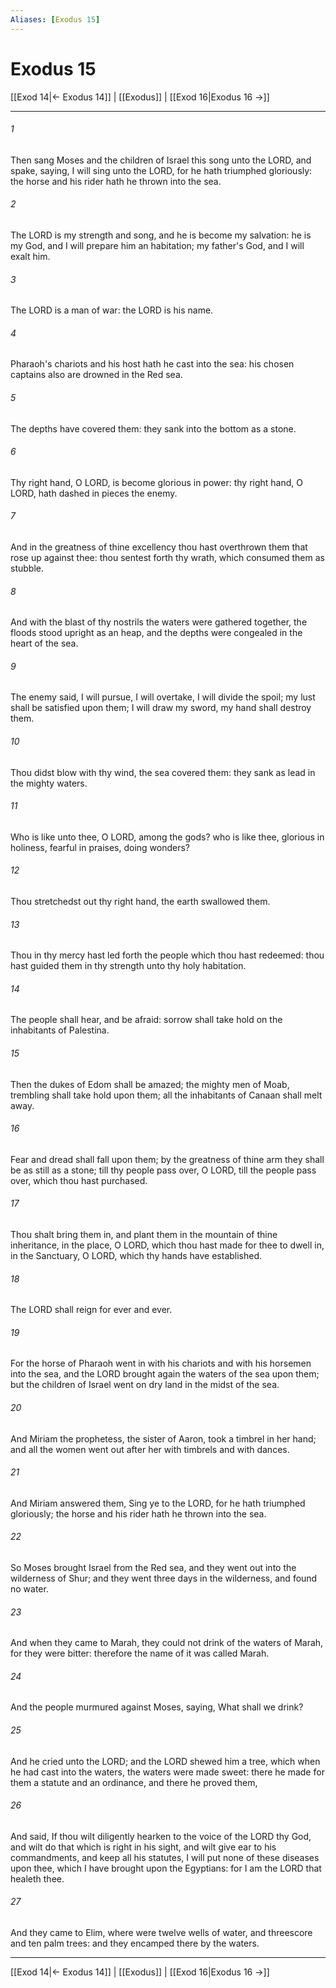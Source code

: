 ```yaml
---
Aliases: [Exodus 15]
---
```

# Exodus 15

[[Exod 14|← Exodus 14]] | [[Exodus]] | [[Exod 16|Exodus 16 →]]
***



###### 1 
Then sang Moses and the children of Israel this song unto the LORD, and spake, saying, I will sing unto the LORD, for he hath triumphed gloriously: the horse and his rider hath he thrown into the sea. 

###### 2 
The LORD is my strength and song, and he is become my salvation: he is my God, and I will prepare him an habitation; my father's God, and I will exalt him. 

###### 3 
The LORD is a man of war: the LORD is his name. 

###### 4 
Pharaoh's chariots and his host hath he cast into the sea: his chosen captains also are drowned in the Red sea. 

###### 5 
The depths have covered them: they sank into the bottom as a stone. 

###### 6 
Thy right hand, O LORD, is become glorious in power: thy right hand, O LORD, hath dashed in pieces the enemy. 

###### 7 
And in the greatness of thine excellency thou hast overthrown them that rose up against thee: thou sentest forth thy wrath, which consumed them as stubble. 

###### 8 
And with the blast of thy nostrils the waters were gathered together, the floods stood upright as an heap, and the depths were congealed in the heart of the sea. 

###### 9 
The enemy said, I will pursue, I will overtake, I will divide the spoil; my lust shall be satisfied upon them; I will draw my sword, my hand shall destroy them. 

###### 10 
Thou didst blow with thy wind, the sea covered them: they sank as lead in the mighty waters. 

###### 11 
Who is like unto thee, O LORD, among the gods? who is like thee, glorious in holiness, fearful in praises, doing wonders? 

###### 12 
Thou stretchedst out thy right hand, the earth swallowed them. 

###### 13 
Thou in thy mercy hast led forth the people which thou hast redeemed: thou hast guided them in thy strength unto thy holy habitation. 

###### 14 
The people shall hear, and be afraid: sorrow shall take hold on the inhabitants of Palestina. 

###### 15 
Then the dukes of Edom shall be amazed; the mighty men of Moab, trembling shall take hold upon them; all the inhabitants of Canaan shall melt away. 

###### 16 
Fear and dread shall fall upon them; by the greatness of thine arm they shall be as still as a stone; till thy people pass over, O LORD, till the people pass over, which thou hast purchased. 

###### 17 
Thou shalt bring them in, and plant them in the mountain of thine inheritance, in the place, O LORD, which thou hast made for thee to dwell in, in the Sanctuary, O LORD, which thy hands have established. 

###### 18 
The LORD shall reign for ever and ever. 

###### 19 
For the horse of Pharaoh went in with his chariots and with his horsemen into the sea, and the LORD brought again the waters of the sea upon them; but the children of Israel went on dry land in the midst of the sea. 

###### 20 
And Miriam the prophetess, the sister of Aaron, took a timbrel in her hand; and all the women went out after her with timbrels and with dances. 

###### 21 
And Miriam answered them, Sing ye to the LORD, for he hath triumphed gloriously; the horse and his rider hath he thrown into the sea. 

###### 22 
So Moses brought Israel from the Red sea, and they went out into the wilderness of Shur; and they went three days in the wilderness, and found no water. 

###### 23 
And when they came to Marah, they could not drink of the waters of Marah, for they were bitter: therefore the name of it was called Marah. 

###### 24 
And the people murmured against Moses, saying, What shall we drink? 

###### 25 
And he cried unto the LORD; and the LORD shewed him a tree, which when he had cast into the waters, the waters were made sweet: there he made for them a statute and an ordinance, and there he proved them, 

###### 26 
And said, If thou wilt diligently hearken to the voice of the LORD thy God, and wilt do that which is right in his sight, and wilt give ear to his commandments, and keep all his statutes, I will put none of these diseases upon thee, which I have brought upon the Egyptians: for I am the LORD that healeth thee. 

###### 27 
And they came to Elim, where were twelve wells of water, and threescore and ten palm trees: and they encamped there by the waters.

***
[[Exod 14|← Exodus 14]] | [[Exodus]] | [[Exod 16|Exodus 16 →]]
